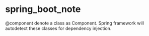 # spring_boot_note
@component
denote a class as Component. Spring framework will autodetect these classes for dependency injection.
